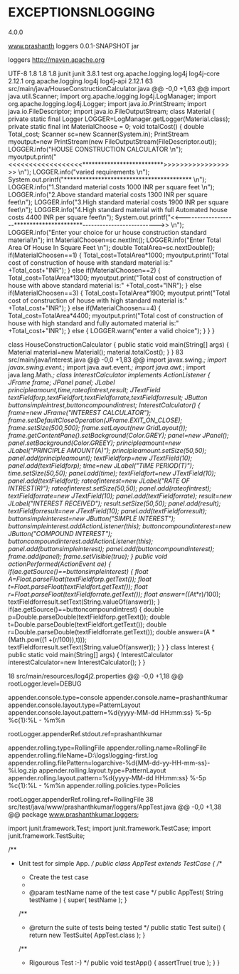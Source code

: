 # EXCEPTIONSNLOGGING
<project xmlns="http://maven.apache.org/POM/4.0.0" xmlns:xsi="http://www.w3.org/2001/XMLSchema-instance"
  xsi:schemaLocation="http://maven.apache.org/POM/4.0.0 http://maven.apache.org/xsd/maven-4.0.0.xsd">
  <modelVersion>4.0.0</modelVersion>

  <groupId>www.prashanth</groupId>
  <artifactId>loggers</artifactId>
  <version>0.0.1-SNAPSHOT</version>
  <packaging>jar</packaging>

  <name>loggers</name>
  <url>http://maven.apache.org</url>

  <properties>
    <project.build.sourceEncoding>UTF-8</project.build.sourceEncoding>
    <java.version>1.8</java.version>
    <maven.compiler.source>1.8</maven.compiler.source>
    <maven.compiler.target>1.8</maven.compiler.target>
  </properties>
  <dependencies>
    <dependency>
      <groupId>junit</groupId>
      <artifactId>junit</artifactId>
      <version>3.8.1</version>
      <scope>test</scope>
    </dependency>
    <dependency>
    <!-- https://mvnrepository.com/artifact/org.apache.logging.log4j/log4j-core -->
    <groupId>org.apache.logging.log4j</groupId>
    <artifactId>log4j-core</artifactId>
    <version>2.12.1</version>
   </dependency>
   <!-- https://mvnrepository.com/artifact/org.apache.logging.log4j/log4j-api -->
  <dependency>
    <groupId>org.apache.logging.log4j</groupId>
    <artifactId>log4j-api</artifactId>
    <version>2.12.1</version>
 </dependency>
   </dependencies>
</project>
 63  src/main/java/HouseConstructionCalculator.java 
@@ -0,0 +1,63 @@
import java.util.Scanner;
import org.apache.logging.log4j.LogManager;
import org.apache.logging.log4j.Logger;
import java.io.PrintStream;
import java.io.FileDescriptor;
import java.io.FileOutputStream;
class Material
{
private static final Logger LOGGER=LogManager.getLogger(Material.class);
private static final int MaterialChoose = 0;
void totalCost()
{
double Total_cost;
Scanner sc=new Scanner(System.in);
PrintStream myoutput=new PrintStream(new FileOutputStream(FileDescriptor.out));
LOGGER.info("HOUSE CONSTRUCTION CALCULATOR \n");
myoutput.print("<<<<<<<<<<<<<<<<<<**************************>>>>>>>>>>>>>>>>>> \n");
LOGGER.info("varied requirements \n");
System.out.printf("***************************************** \n");
LOGGER.info("1.Standard material costs 1000 INR per square feet \n");
LOGGER.info("2.Above standard material costs 1300 INR per square feet\n");
LOGGER.info("3.High standard material costs 1900 INR per square feet\n");
LOGGER.info("4.High standard material with full Automated house costs 4400 INR per square feet\n");
System.out.printf("<<-------------------**********************-------------------------->> \n");
LOGGER.info("Enter your choice for ur house construction standard material\n");
int MaterialChoosen=sc.nextInt();
LOGGER.info("Enter Total Area Of House In Square Feet \n");
double TotalArea=sc.nextDouble();
if(MaterialChoosen==1)
{
Total_cost=TotalArea*1000;
 myoutput.print("Total cost of construction of house with standard material is:" +Total_cost+"INR");
}
else if(MaterialChoosen==2)
{
	  Total_cost=TotalArea*1300;
       myoutput.print("Total cost of construction of house with above standard material is:" +Total_cost+"INR");
}
else if(MaterialChoosen==3)
{
      Total_cost=TotalArea*1900;
       myoutput.print("Total cost of construction of house with high standard material is:" +Total_cost+"INR");
}
else if(MaterialChoosen==4)
{
	  Total_cost=TotalArea*4400;
       myoutput.print("Total cost of construction of house with high standard and fully automated material is:" +Total_cost+"INR");
}
else
{
	LOGGER.warn("enter a valid choice");
}
}
}

class HouseConstructionCalculator
{
public static void main(String[] args) 
{
Material material=new Material();
material.totalCost();
}
} 
 83  src/main/java/Interest.java 
@@ -0,0 +1,83 @@
import javax.swing.*;
import javax.swing.event.*;
import java.awt.event.*;
import java.awt.*;
import java.lang.Math.*;
class InterestCalculator implements ActionListener
{
JFrame frame;
JPanel panel;
JLabel principleamount,time,rateofintrest,result;
JTextField textFieldforp,textFieldfort,textFieldforrate,textFieldforresult;
JButton buttonsimpleintrest,buttoncompoundintrest;
InterestCalculator()
{
frame=new JFrame("INTEREST CALCULATOR");
frame.setDefaultCloseOperation(JFrame.EXIT_ON_CLOSE);
frame.setSize(500,500);
frame.setLayout(new GridLayout());
frame.getContentPane().setBackground(Color.GREY);
panel=new JPanel();
panel.setBackground(Color.GREEY);
principleamount=new JLabel("PRINCIPLE AMOUNT(A)");
principleamount.setSize(50,50);
panel.add(principleamount);
textFieldforp=new JTextField(10);
panel.add(textFieldforp);
time=new JLabel("TIME PERIOD(T)");
time.setSize(50,50);
panel.add(time);
textFieldfort=new JTextField(10);
panel.add(textFieldfort);
rateofinterest=new JLabel("RATE OF INTREST(R)");
rateofinterest.setSize(50,50);
panel.add(rateofintrest);
textFieldforrate=new JTextField(10);
panel.add(textFieldforrate);
result=new JLabel("INTEREST RECEIVED");
result.setSize(50,50);
panel.add(result);
textFieldforresult=new JTextField(10);
panel.add(textFieldforresult);
buttonsimpleinterest=new JButton("SIMPLE INTEREST");
buttonsimpleinterest.addActionListener(this);
buttoncompoundinterest=new JButton("COMPOUND INTEREST");
buttoncompoundinterest.addActionListener(this);
panel.add(buttonsimpleinterest);
panel.add(buttoncompoundinterest);
frame.add(panel);
frame.setVisible(true);
}
public void actionPerformed(ActionEvent ae)
{
if(ae.getSource()==buttonsimpleinterest)
{
float A=Float.parseFloat(textFieldforp.getText());
float t=Float.parseFloat(textFieldfort.getText());
float r=Float.parseFloat(textFieldforrate.getText());
float answer=((A*t*r)/100);
textFieldforresult.setText(String.valueOf(answer));
}
if(ae.getSource()==buttoncompoundintrest)
{
double p=Double.parseDouble(textFieldforp.getText());
double t=Double.parseDouble(textFieldfort.getText());
double r=Double.parseDouble(textFieldforrate.getText());
double answer=(A * (Math.pow((1 +(r/100)),t))); 
textFieldforresult.setText(String.valueOf(answer));
}
}
}
class Interest
{
public static void main(String[] args)
{
InterestCalculator interestCalculator=new InterestCalculator();
}
}






 18  src/main/resources/log4j2.properties 
@@ -0,0 +1,18 @@
rootLogger.level=DEBUG

appender.console.type=console
appender.console.name=prashanthkumar
appender.console.layout.type=PatternLayout
appender.console.layout.pattern=%d{yyyy-MM-dd HH:mm:ss} %-5p %c{1}:%L - %m%n

rootLogger.appenderRef.stdout.ref=prashanthkumar

appender.rolling.type=RollingFile
appender.rolling.name=RollingFile
appender.rolling.fileName=D:\\logs\\logging-first.log
appender.rolling.filePattern=logarchive-%d{MM-dd-yy-HH-mm-ss}-%i.log.zip
appender.rolling.layout.type=PatternLayout
appender.rolling.layout.pattern=%d{yyyy-MM-dd HH:mm:ss} %-5p %c{1}:%L - %m%n
appender.rolling.policies.type=Policies

rootLogger.appenderRef.rolling.ref=RollingFile 
 38  src/test/java/www/prashanthkumar/loggers/AppTest.java 
@@ -0,0 +1,38 @@
package www.prashanthkumar.loggers;

import junit.framework.Test;
import junit.framework.TestCase;
import junit.framework.TestSuite;

/**
 * Unit test for simple App.
 */
public class AppTest 
    extends TestCase
{
    /**
     * Create the test case
     *
     * @param testName name of the test case
     */
    public AppTest( String testName )
    {
        super( testName );
    }

    /**
     * @return the suite of tests being tested
     */
    public static Test suite()
    {
        return new TestSuite( AppTest.class );
    }

    /**
     * Rigourous Test :-)
     */
    public void testApp()
    {
        assertTrue( true );
    }
}
